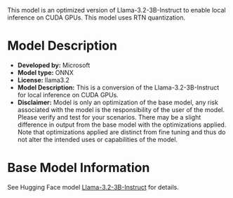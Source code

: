 This model is an optimized version of Llama-3.2-3B-Instruct to enable local inference on CUDA GPUs. This model uses RTN quantization.

# Model Description
- **Developed by:** Microsoft
- **Model type:** ONNX
- **License:** llama3.2
- **Model Description:** This is a conversion of the Llama-3.2-3B-Instruct for local inference on CUDA GPUs.
- **Disclaimer:** Model is only an optimization of the base model, any risk associated with the model is the responsibility of the user of the model. Please verify and test for your scenarios. There may be a slight difference in output from the base model with the optimizations applied. Note that optimizations applied are distinct from fine tuning and thus do not alter the intended uses or capabilities of the model.

# Base Model Information
See Hugging Face model [Llama-3.2-3B-Instruct](https://huggingface.co/meta-llama/Llama-3.2-3B-Instruct) for details.
